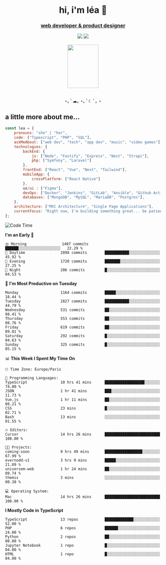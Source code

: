 <h1 align="center">hi, i'm léa 🌙</h1>
<h3 align="center"><ins>web developer & product designer</ins></h3>  
<div align="center">
  <a href="https://www.linkedin.com/in/lea-reiter22/"><img src="https://img.shields.io/badge/LinkedIn-0077B5?style=for-the-badge&logo=linkedin&logoColor=white"/></a>
  <a href="mailto:lea.reiter@outlook.fr"><img src="https://img.shields.io/badge/Contact-2A2A2A?style=for-the-badge&logo=minutemailer&logoColor=white"/></a>
</div>
<br>
  <div align="center">  <img src="https://github.com/xmnchild/xmnchild/blob/main/1702415560_StardewValleyHappyGreyCat.png" height="140" width="100"/>
</div>
<br>
  <p align="center">
                 ⋆｡ ﾟ☁︎｡ ⋆｡ ﾟ☾ ﾟ｡ ⋆
  </p>
  <h2>a little more about me...</h2>
  
```js
const lea = {
    pronouns: "she" | "her",
    code: ["Typescript", "PHP", "SQL"],
    askMeAbout: ["web dev", "tech", "app dev", "music", "video games"],
    technologies: {
        backEnd: {
            js: ["Node", "Fastify", "Express", "Nest", "Strapi"],
            php: ["Symfony", "Laravel"]
        },
        frontEnd: ["React", "Vue", "Next", "Tailwind"],
        mobileApp: {
            crossPlatform: ["React Native"]
        },
        ux/ui : ["Figma"],
        devOps: ["Docker", "Jenkins", "GitLab", "Ansible", "Github Actions"],
        databases: ["MongoDB", "MySQL", "MariaDB", "Postgres"],
    },
    architecture: ["MVC Architecture", "Single Page Applications"],
    currentFocus: "Right now, I'm building something great... be patient.",
};
```
<!--START_SECTION:waka-->
![Code Time](http://img.shields.io/badge/Code%20Time-496%20hrs%2043%20mins-blue)

**I'm an Early 🐤** 

```text
🌞 Morning                1407 commits        ██████░░░░░░░░░░░░░░░░░░░   22.29 % 
🌆 Daytime                2898 commits        ███████████░░░░░░░░░░░░░░   45.92 % 
🌃 Evening                1720 commits        ███████░░░░░░░░░░░░░░░░░░   27.25 % 
🌙 Night                  286 commits         █░░░░░░░░░░░░░░░░░░░░░░░░   04.53 % 
```
📅 **I'm Most Productive on Tuesday** 

```text
Monday                   1164 commits        █████░░░░░░░░░░░░░░░░░░░░   18.44 % 
Tuesday                  2827 commits        ███████████░░░░░░░░░░░░░░   44.79 % 
Wednesday                531 commits         ██░░░░░░░░░░░░░░░░░░░░░░░   08.41 % 
Thursday                 553 commits         ██░░░░░░░░░░░░░░░░░░░░░░░   08.76 % 
Friday                   619 commits         ██░░░░░░░░░░░░░░░░░░░░░░░   09.81 % 
Saturday                 292 commits         █░░░░░░░░░░░░░░░░░░░░░░░░   04.63 % 
Sunday                   325 commits         █░░░░░░░░░░░░░░░░░░░░░░░░   05.15 % 
```


📊 **This Week I Spent My Time On** 

```text
🕑︎ Time Zone: Europe/Paris

💬 Programming Languages: 
TypeScript               10 hrs 41 mins      ██████████████████░░░░░░░   74.00 % 
JSON                     1 hr 41 mins        ███░░░░░░░░░░░░░░░░░░░░░░   11.73 % 
Vue.js                   1 hr 11 mins        ██░░░░░░░░░░░░░░░░░░░░░░░   08.21 % 
CSS                      23 mins             █░░░░░░░░░░░░░░░░░░░░░░░░   02.71 % 
Bash                     13 mins             ░░░░░░░░░░░░░░░░░░░░░░░░░   01.55 % 

🔥 Editors: 
Cursor                   14 hrs 26 mins      █████████████████████████   100.00 % 

🐱‍💻 Projects: 
coming-soon              9 hrs 49 mins       █████████████████░░░░░░░░   67.99 % 
evernodd-v1              3 hrs 9 mins        █████░░░░░░░░░░░░░░░░░░░░   21.89 % 
universem-web            1 hr 24 mins        ██░░░░░░░░░░░░░░░░░░░░░░░   09.74 % 
themis                   3 mins              ░░░░░░░░░░░░░░░░░░░░░░░░░   00.38 % 

💻 Operating System: 
Mac                      14 hrs 26 mins      █████████████████████████   100.00 % 
```

**I Mostly Code in TypeScript** 

```text
TypeScript               13 repos            █████████████░░░░░░░░░░░░   52.00 % 
PHP                      6 repos             ██████░░░░░░░░░░░░░░░░░░░   24.00 % 
Python                   2 repos             ██░░░░░░░░░░░░░░░░░░░░░░░   08.00 % 
Jupyter Notebook         1 repo              █░░░░░░░░░░░░░░░░░░░░░░░░   04.00 % 
HTML                     1 repo              █░░░░░░░░░░░░░░░░░░░░░░░░   04.00 % 
```




<!--END_SECTION:waka-->
